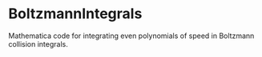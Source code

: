 # BoltzmannIntegrals
Mathematica code for integrating even polynomials of speed in Boltzmann collision integrals.
